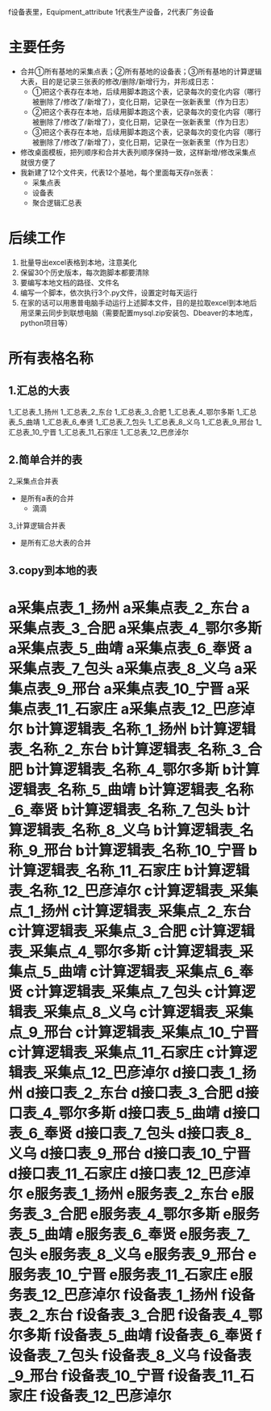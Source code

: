 f设备表里，Equipment_attribute 1代表生产设备，2代表厂务设备


# 主要任务
- 合并①所有基地的采集点表；②所有基地的设备表；③所有基地的计算逻辑大表，目的是记录三张表的修改/删除/新增行为，并形成日志：
  - ①把这个表存在本地，后续用脚本跑这个表，记录每次的变化内容（哪行被删除了/修改了/新增了），变化日期，记录在一张新表里（作为日志）
  - ②把这个表存在本地，后续用脚本跑这个表，记录每次的变化内容（哪行被删除了/修改了/新增了），变化日期，记录在一张新表里（作为日志）
  - ③把这个表存在本地，后续用脚本跑这个表，记录每次的变化内容（哪行被删除了/修改了/新增了），变化日期，记录在一张新表里（作为日志）
- 修改桌面模板，把列顺序和合并大表列顺序保持一致，这样新增/修改采集点就很方便了
- 我新建了12个文件夹，代表12个基地，每个里面每天存n张表：
  - 采集点表
  - 设备表
  - 聚合逻辑汇总表



# 后续工作
1. 批量导出excel表格到本地，注意美化
2. 保留30个历史版本，每次跑脚本都要清除
3. 要编写本地文档的路径、文件名
4. 编写一个脚本，依次执行3个.py文件，设置定时每天运行
5. 在家的话可以用惠普电脑手动运行上述脚本文件，目的是拉取excel到本地后用坚果云同步到联想电脑（需要配置mysql.zip安装包、Dbeaver的本地库，python项目等）

# 



# 所有表格名称
## 1.汇总的大表
1_汇总表_1_扬州
1_汇总表_2_东台
1_汇总表_3_合肥
1_汇总表_4_鄂尔多斯
1_汇总表_5_曲靖
1_汇总表_6_奉贤
1_汇总表_7_包头
1_汇总表_8_义乌
1_汇总表_9_邢台
1_汇总表_10_宁晋
1_汇总表_11_石家庄
1_汇总表_12_巴彦淖尔

## 2.简单合并的表
2_采集点合并表
- 是所有a表的合并
  - 滴滴

3_计算逻辑合并表
- 是所有汇总大表的合并

## 3.copy到本地的表
a采集点表_1_扬州
a采集点表_2_东台
a采集点表_3_合肥
a采集点表_4_鄂尔多斯
a采集点表_5_曲靖
a采集点表_6_奉贤
a采集点表_7_包头
a采集点表_8_义乌
a采集点表_9_邢台
a采集点表_10_宁晋
a采集点表_11_石家庄
a采集点表_12_巴彦淖尔
b计算逻辑表_名称_1_扬州
b计算逻辑表_名称_2_东台
b计算逻辑表_名称_3_合肥
b计算逻辑表_名称_4_鄂尔多斯
b计算逻辑表_名称_5_曲靖
b计算逻辑表_名称_6_奉贤
b计算逻辑表_名称_7_包头
b计算逻辑表_名称_8_义乌
b计算逻辑表_名称_9_邢台
b计算逻辑表_名称_10_宁晋
b计算逻辑表_名称_11_石家庄
b计算逻辑表_名称_12_巴彦淖尔
c计算逻辑表_采集点_1_扬州
c计算逻辑表_采集点_2_东台
c计算逻辑表_采集点_3_合肥
c计算逻辑表_采集点_4_鄂尔多斯
c计算逻辑表_采集点_5_曲靖
c计算逻辑表_采集点_6_奉贤
c计算逻辑表_采集点_7_包头
c计算逻辑表_采集点_8_义乌
c计算逻辑表_采集点_9_邢台
c计算逻辑表_采集点_10_宁晋
c计算逻辑表_采集点_11_石家庄
c计算逻辑表_采集点_12_巴彦淖尔
d接口表_1_扬州
d接口表_2_东台
d接口表_3_合肥
d接口表_4_鄂尔多斯
d接口表_5_曲靖
d接口表_6_奉贤
d接口表_7_包头
d接口表_8_义乌
d接口表_9_邢台
d接口表_10_宁晋
d接口表_11_石家庄
d接口表_12_巴彦淖尔
e服务表_1_扬州
e服务表_2_东台
e服务表_3_合肥
e服务表_4_鄂尔多斯
e服务表_5_曲靖
e服务表_6_奉贤
e服务表_7_包头
e服务表_8_义乌
e服务表_9_邢台
e服务表_10_宁晋
e服务表_11_石家庄
e服务表_12_巴彦淖尔
f设备表_1_扬州
f设备表_2_东台
f设备表_3_合肥
f设备表_4_鄂尔多斯
f设备表_5_曲靖
f设备表_6_奉贤
f设备表_7_包头
f设备表_8_义乌
f设备表_9_邢台
f设备表_10_宁晋
f设备表_11_石家庄
f设备表_12_巴彦淖尔
========================================
